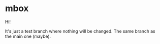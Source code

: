 # mbox

Hi!

It's just a test branch where nothing will be changed.
The same branch as the main one (maybe).
